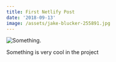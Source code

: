 ```yaml
---
title: First Netlify Post
date: '2018-09-13'
image: /assets/jake-blucker-255891.jpg
---
```


![Something. ](/assets/masaaki-komori-588730-unsplash.jpg)

Something is very cool in the project
